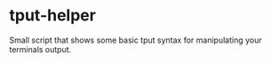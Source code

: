 # tput-helper
Small script that shows some basic tput syntax for manipulating your terminals output. 
